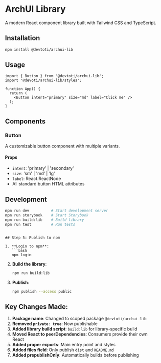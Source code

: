 # ArchUI Library

A modern React component library built with Tailwind CSS and TypeScript.

## Installation

```bash
npm install @devtoti/archui-lib
```

## Usage

```tsx
import { Button } from '@devtoti/archui-lib';
import '@devoti/archui-lib/styles';

function App() {
  return (
    <Button intent="primary" size="md" label="Click me" />
  );
}
```

## Components

### Button

A customizable button component with multiple variants.

#### Props

- `intent`: 'primary' | 'secondary'
- `size`: 'sm' | 'md' | 'lg'
- `label`: React.ReactNode
- All standard button HTML attributes

## Development

```bash
npm run dev          # Start development server
npm run storybook    # Start Storybook
npm run build:lib    # Build library
npm run test         # Run tests
```
```

## Step 5: Publish to npm

1. **Login to npm**:
   ```bash
   npm login
   ```

2. **Build the library**:
   ```bash
   npm run build:lib
   ```

3. **Publish**:
   ```bash
   npm publish --access public
   ```

## Key Changes Made:

1. **Package name**: Changed to scoped package `@devtoti/archui-lib`
2. **Removed `private: true`**: Now publishable
3. **Added library build script**: `build:lib` for library-specific build
4. **Moved React to peerDependencies**: Consumers provide their own React
5. **Added proper exports**: Main entry point and styles
6. **Added files field**: Only publish `dist` and `README.md`
7. **Added prepublishOnly**: Automatically builds before publishing
